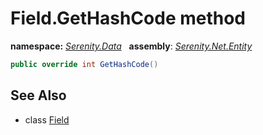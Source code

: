 # Field.GetHashCode method
**namespace:** *[Serenity.Data](../../README.md#serenity.data-namespace)*   **assembly**: *[Serenity.Net.Entity](../../README.md)*

```csharp
public override int GetHashCode()
```

## See Also

* class [Field](../Field.md)